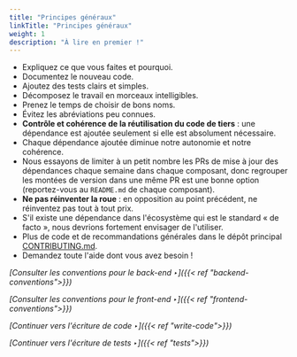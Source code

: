 ```yaml
---
title: "Principes généraux"
linkTitle: "Principes généraux"
weight: 1
description: "À lire en premier !"
---
```


- Expliquez ce que vous faites et pourquoi.
- Documentez le nouveau code.
- Ajoutez des tests clairs et simples.
- Décomposez le travail en morceaux intelligibles.
- Prenez le temps de choisir de bons noms.
- Évitez les abréviations peu connues.
- **Contrôle et cohérence de la réutilisation du code de tiers** : une dépendance est ajoutée seulement si elle est absolument nécessaire.
- Chaque dépendance ajoutée diminue notre autonomie et notre cohérence.
- Nous essayons de limiter à un petit nombre les PRs de mise à jour des dépendances chaque semaine
dans chaque composant, donc regrouper les montées de version dans une même PR est une bonne option
(reportez-vous au `README.md` de chaque composant).
- **Ne pas réinventer la roue** : en opposition au point précédent, ne réinventez pas tout à tout prix.
- S'il existe une dépendance dans l'écosystème qui est le standard « de facto », nous devrions fortement envisager de l'utiliser.
- Plus de code et de recommandations générales dans le dépôt principal [CONTRIBUTING.md](https://github.com/osrd-project/osrd/blob/dev/CONTRIBUTING.md).
- Demandez toute l'aide dont vous avez besoin !

*[Consulter les conventions pour le back-end ‣]({{< ref "backend-conventions">}})*

*[Consulter les conventions pour le front-end ‣]({{< ref "frontend-conventions">}})*

*[Continuer vers l'écriture de code ‣]({{< ref "write-code">}})*

*[Continuer vers l'écriture de tests ‣]({{< ref "tests">}})*
